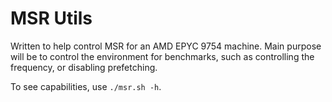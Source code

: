# MSR Utils

Written to help control MSR for an AMD EPYC 9754 machine. Main purpose will be to control the environment for benchmarks, such as controlling the frequency, or disabling prefetching.

To see capabilities, use `./msr.sh -h`.
